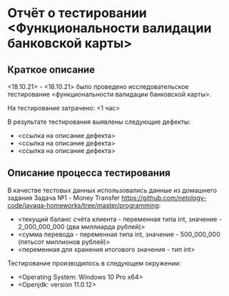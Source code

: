 # Отчёт о тестировании <Функциональности валидации банковской карты>

## Краткое описание

<18.10.21> - <18.10.21> было проведено исследовательское тестирование <функциональности валидации банковской карты>.

На тестирование затрачено: <1 час>

В результате тестирования выявлены следующие дефекты:
* <ссылка на описание дефекта>
* <ссылка на описание дефекта>
* <ссылка на описание дефекта>

## Описание процесса тестирования

В качестве тестовых данных использовались данные из домашнего задания Задача №1 - Money Transfer <https://github.com/netology-code/javaqa-homeworks/tree/master/programming>:
* <текущий баланс счёта клиента - переменная типа int, значение - 2_000_000_000 (два миллиарда рублей)>
* <сумма перевода - переменная типа int, значение - 500_000_000 (пятьсот миллионов рублей)>
* <переменная для хранения итогового значения - тип int>



Тестирование производилось в следующем окружении:

* <Operating System: Windows 10 Pro x64>
* <Openjdk: version 11.0.12>

